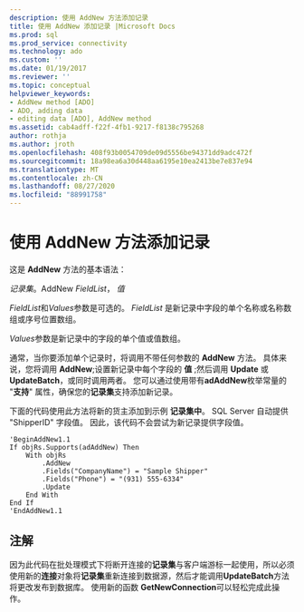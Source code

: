 ```yaml
---
description: 使用 AddNew 方法添加记录
title: 使用 AddNew 添加记录 |Microsoft Docs
ms.prod: sql
ms.prod_service: connectivity
ms.technology: ado
ms.custom: ''
ms.date: 01/19/2017
ms.reviewer: ''
ms.topic: conceptual
helpviewer_keywords:
- AddNew method [ADO]
- ADO, adding data
- editing data [ADO], AddNew method
ms.assetid: cab4adff-f22f-4fb1-9217-f8138c795268
author: rothja
ms.author: jroth
ms.openlocfilehash: 408f93b0054709de09d5556be94371dd9adc472f
ms.sourcegitcommit: 18a98ea6a30d448aa6195e10ea2413be7e837e94
ms.translationtype: MT
ms.contentlocale: zh-CN
ms.lasthandoff: 08/27/2020
ms.locfileid: "88991758"
---
```

# <a name="adding-records-using-addnew-method"></a>使用 AddNew 方法添加记录
这是 **AddNew** 方法的基本语法：

 *记录集*。AddNew *FieldList*， *值*

 *FieldList*和*Values*参数是可选的。 *FieldList* 是新记录中字段的单个名称或名称数组或序号位置数组。

 *Values*参数是新记录中的字段的单个值或值数组。

 通常，当你要添加单个记录时，将调用不带任何参数的 **AddNew** 方法。 具体来说，您将调用 **AddNew**;设置新记录中每个字段的 **值** ;然后调用 **Update** 或 **UpdateBatch**，或同时调用两者。 您可以通过使用带有**adAddNew**枚举常量的 "**支持**" 属性，确保您的**记录集**支持添加新记录。

 下面的代码使用此方法将新的货主添加到示例 **记录集中**。 SQL Server 自动提供 "ShipperID" 字段值。 因此，该代码不会尝试为新记录提供字段值。

```
'BeginAddNew1.1
If objRs.Supports(adAddNew) Then
    With objRs
        .AddNew
        .Fields("CompanyName") = "Sample Shipper"
        .Fields("Phone") = "(931) 555-6334"
        .Update
    End With
End If
'EndAddNew1.1
```

## <a name="remarks"></a>注解
 因为此代码在批处理模式下将断开连接的**记录集**与客户端游标一起使用，所以必须使用新的**连接**对象将**记录集**重新连接到数据源，然后才能调用**UpdateBatch**方法将更改发布到数据库。 使用新的函数 **GetNewConnection**可以轻松完成此操作。

